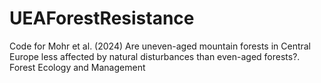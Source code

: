 # UEAForestResistance
Code for Mohr et al. (2024) Are uneven-aged mountain forests in Central Europe less affected by natural disturbances than even-aged forests?. Forest Ecology and Management
